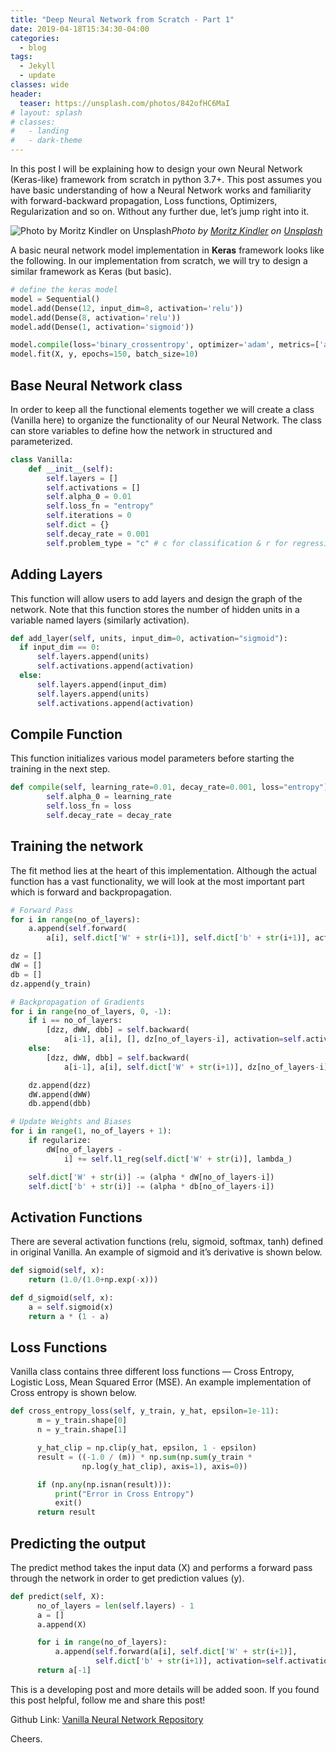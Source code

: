 ```yaml
---
title: "Deep Neural Network from Scratch - Part 1"
date: 2019-04-18T15:34:30-04:00
categories:
  - blog
tags:
  - Jekyll
  - update
classes: wide
header:
  teaser: https://unsplash.com/photos/842ofHC6MaI
# layout: splash
# classes:
#   - landing
#   - dark-theme
---
```


In this post I will be explaining how to design your own Neural Network (Keras-like) framework from scratch in python 3.7+. This post assumes you have basic understanding of how a Neural Network works and familiarity with forward-backward propagation, Loss functions, Optimizers, Regularization and so on. Without any further due, let’s jump right into it.

![Photo by [Moritz Kindler](https://cdn.hashnode.com/res/hashnode/image/upload/v1620220626760/1w0avz-fZ.html) on [Unsplash](https://unsplash.com?utm_source=medium&utm_medium=referral)](https://cdn-images-1.medium.com/max/12000/0*AMlugSvbFgAH4p3t)*Photo by [Moritz Kindler](https://unsplash.com/@moritz_photography?utm_source=medium&utm_medium=referral) on [Unsplash](https://unsplash.com?utm_source=medium&utm_medium=referral)*

A basic neural network model implementation in **Keras** framework looks like the following. In our implementation from scratch, we will try to design a similar framework as Keras (but basic).

```python
# define the keras model
model = Sequential()
model.add(Dense(12, input_dim=8, activation='relu'))
model.add(Dense(8, activation='relu'))
model.add(Dense(1, activation='sigmoid'))

model.compile(loss='binary_crossentropy', optimizer='adam', metrics=['accuracy'])
model.fit(X, y, epochs=150, batch_size=10)

```

## **Base Neural Network class**

In order to keep all the functional elements together we will create a class (Vanilla here) to organize the functionality of our Neural Network. The class can store variables to define how the network in structured and parameterized.

```python
class Vanilla:
    def __init__(self):
        self.layers = []
        self.activations = []
        self.alpha_0 = 0.01
        self.loss_fn = "entropy"
        self.iterations = 0
        self.dict = {}
        self.decay_rate = 0.001
        self.problem_type = "c" # c for classification & r for regression
```

## **Adding Layers**

This function will allow users to add layers and design the graph of the network. Note that this function stores the number of hidden units in a variable named layers (similarly activation).

```python
def add_layer(self, units, input_dim=0, activation="sigmoid"):
  if input_dim == 0:
      self.layers.append(units)
      self.activations.append(activation)
  else:
      self.layers.append(input_dim)
      self.layers.append(units)
      self.activations.append(activation)
```

## **Compile Function**

This function initializes various model parameters before starting the training in the next step.

```python
def compile(self, learning_rate=0.01, decay_rate=0.001, loss="entropy"):
        self.alpha_0 = learning_rate
        self.loss_fn = loss
        self.decay_rate = decay_rate
```

## **Training the network**

The fit method lies at the heart of this implementation. Although the actual function has a vast functionality, we will look at the most important part which is forward and backpropagation.

```python
# Forward Pass
for i in range(no_of_layers):
    a.append(self.forward(
        a[i], self.dict['W' + str(i+1)], self.dict['b' + str(i+1)], activation=self.activations[i]))

dz = []
dW = []
db = []
dz.append(y_train)

# Backpropagation of Gradients
for i in range(no_of_layers, 0, -1):
    if i == no_of_layers:
        [dzz, dWW, dbb] = self.backward(
            a[i-1], a[i], [], dz[no_of_layers-i], activation=self.activations[i-1], output_layer=True)
    else:
        [dzz, dWW, dbb] = self.backward(
            a[i-1], a[i], self.dict['W' + str(i+1)], dz[no_of_layers-i], activation=self.activations[i-1])

    dz.append(dzz)
    dW.append(dWW)
    db.append(dbb)

# Update Weights and Biases
for i in range(1, no_of_layers + 1):
    if regularize:
        dW[no_of_layers -
            i] += self.l1_reg(self.dict['W' + str(i)], lambda_)

    self.dict['W' + str(i)] -= (alpha * dW[no_of_layers-i])
    self.dict['b' + str(i)] -= (alpha * db[no_of_layers-i])
```

## **Activation Functions**

There are several activation functions (relu, sigmoid, softmax, tanh) defined in original Vanilla. An example of sigmoid and it’s derivative is shown below.

```python
def sigmoid(self, x):
    return (1.0/(1.0+np.exp(-x)))

def d_sigmoid(self, x):
    a = self.sigmoid(x)
    return a * (1 - a)
```

## **Loss Functions**

Vanilla class contains three different loss functions — Cross Entropy, Logistic Loss, Mean Squared Error (MSE). An example implementation of Cross entropy is shown below.

```python
def cross_entropy_loss(self, y_train, y_hat, epsilon=1e-11):
      m = y_train.shape[0]
      n = y_train.shape[1]

      y_hat_clip = np.clip(y_hat, epsilon, 1 - epsilon)
      result = ((-1.0 / (m)) * np.sum(np.sum(y_train *
                np.log(y_hat_clip), axis=1), axis=0))

      if (np.any(np.isnan(result))):
          print("Error in Cross Entropy")
          exit()
      return result
```

## **Predicting the output**

The predict method takes the input data (X) and performs a forward pass through the network in order to get prediction values (y).

```python
def predict(self, X):
      no_of_layers = len(self.layers) - 1
      a = []
      a.append(X)

      for i in range(no_of_layers):
          a.append(self.forward(a[i], self.dict['W' + str(i+1)],
                   self.dict['b' + str(i+1)], activation=self.activations[i]))
      return a[-1]
```

This is a developing post and more details will be added soon. If you found this post helpful, follow me and share this post!

Github Link: [Vanilla Neural Network Repository](https://github.com/nitesh4146/Vanilla-Neural-Network)

Cheers.